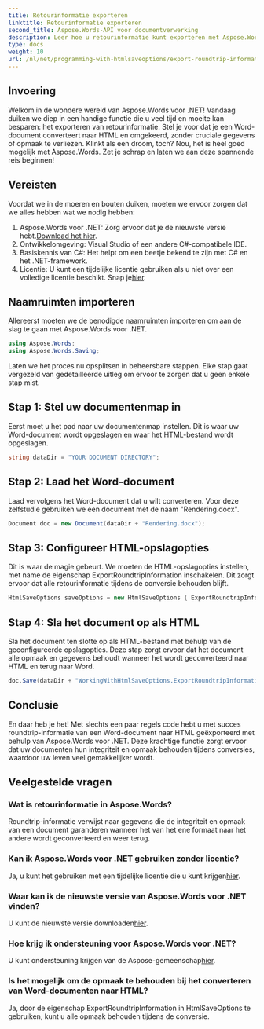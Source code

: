 ```yaml
---
title: Retourinformatie exporteren
linktitle: Retourinformatie exporteren
second_title: Aspose.Words-API voor documentverwerking
description: Leer hoe u retourinformatie kunt exporteren met Aspose.Words voor .NET. Behoud de integriteit en opmaak van uw document tijdens conversies.
type: docs
weight: 10
url: /nl/net/programming-with-htmlsaveoptions/export-roundtrip-information/
---
```

## Invoering

Welkom in de wondere wereld van Aspose.Words voor .NET! Vandaag duiken we diep in een handige functie die u veel tijd en moeite kan besparen: het exporteren van retourinformatie. Stel je voor dat je een Word-document converteert naar HTML en omgekeerd, zonder cruciale gegevens of opmaak te verliezen. Klinkt als een droom, toch? Nou, het is heel goed mogelijk met Aspose.Words. Zet je schrap en laten we aan deze spannende reis beginnen!

## Vereisten

Voordat we in de moeren en bouten duiken, moeten we ervoor zorgen dat we alles hebben wat we nodig hebben:

1.  Aspose.Words voor .NET: Zorg ervoor dat je de nieuwste versie hebt.[Download het hier](https://releases.aspose.com/words/net/).
2. Ontwikkelomgeving: Visual Studio of een andere C#-compatibele IDE.
3. Basiskennis van C#: Het helpt om een beetje bekend te zijn met C# en het .NET-framework.
4. Licentie: U kunt een tijdelijke licentie gebruiken als u niet over een volledige licentie beschikt. Snap je[hier](https://purchase.aspose.com/temporary-license/).

## Naamruimten importeren

Allereerst moeten we de benodigde naamruimten importeren om aan de slag te gaan met Aspose.Words voor .NET.

```csharp
using Aspose.Words;
using Aspose.Words.Saving;
```

Laten we het proces nu opsplitsen in beheersbare stappen. Elke stap gaat vergezeld van gedetailleerde uitleg om ervoor te zorgen dat u geen enkele stap mist.

## Stap 1: Stel uw documentenmap in

Eerst moet u het pad naar uw documentenmap instellen. Dit is waar uw Word-document wordt opgeslagen en waar het HTML-bestand wordt opgeslagen.

```csharp
string dataDir = "YOUR DOCUMENT DIRECTORY";
```

## Stap 2: Laad het Word-document

Laad vervolgens het Word-document dat u wilt converteren. Voor deze zelfstudie gebruiken we een document met de naam "Rendering.docx".

```csharp
Document doc = new Document(dataDir + "Rendering.docx");
```

## Stap 3: Configureer HTML-opslagopties

Dit is waar de magie gebeurt. We moeten de HTML-opslagopties instellen, met name de eigenschap ExportRoundtripInformation inschakelen. Dit zorgt ervoor dat alle retourinformatie tijdens de conversie behouden blijft.

```csharp
HtmlSaveOptions saveOptions = new HtmlSaveOptions { ExportRoundtripInformation = true };
```

## Stap 4: Sla het document op als HTML

Sla het document ten slotte op als HTML-bestand met behulp van de geconfigureerde opslagopties. Deze stap zorgt ervoor dat het document alle opmaak en gegevens behoudt wanneer het wordt geconverteerd naar HTML en terug naar Word.

```csharp
doc.Save(dataDir + "WorkingWithHtmlSaveOptions.ExportRoundtripInformation.html", saveOptions);
```

## Conclusie

En daar heb je het! Met slechts een paar regels code hebt u met succes roundtrip-informatie van een Word-document naar HTML geëxporteerd met behulp van Aspose.Words voor .NET. Deze krachtige functie zorgt ervoor dat uw documenten hun integriteit en opmaak behouden tijdens conversies, waardoor uw leven veel gemakkelijker wordt.

## Veelgestelde vragen

### Wat is retourinformatie in Aspose.Words?
Roundtrip-informatie verwijst naar gegevens die de integriteit en opmaak van een document garanderen wanneer het van het ene formaat naar het andere wordt geconverteerd en weer terug.

### Kan ik Aspose.Words voor .NET gebruiken zonder licentie?
Ja, u kunt het gebruiken met een tijdelijke licentie die u kunt krijgen[hier](https://purchase.aspose.com/temporary-license/).

### Waar kan ik de nieuwste versie van Aspose.Words voor .NET vinden?
 U kunt de nieuwste versie downloaden[hier](https://releases.aspose.com/words/net/).

### Hoe krijg ik ondersteuning voor Aspose.Words voor .NET?
 U kunt ondersteuning krijgen van de Aspose-gemeenschap[hier](https://forum.aspose.com/c/words/8).

### Is het mogelijk om de opmaak te behouden bij het converteren van Word-documenten naar HTML?
Ja, door de eigenschap ExportRoundtripInformation in HtmlSaveOptions te gebruiken, kunt u alle opmaak behouden tijdens de conversie.